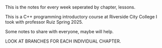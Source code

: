 This is the notes for every week seperated by chapter, lessons. 


This is a C++ programming introductory course at Riverside City College I took with professor Ruiz Spring 2025.


Some notes to share with everyone, maybe will help. 

LOOK AT BRANCHES FOR EACH INDIVIDUAL CHAPTER. 
